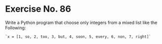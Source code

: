 # Exercise No. 86

Write a Python program that choose only integers from a mixed list like the Following:

    `x = [1, so, 2, too, 3, but, 4, soon, 5, every, 6, non, 7, right]`